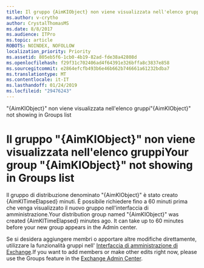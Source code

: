 ```yaml
---
title: Il gruppo {AimKIObject} non viene visualizzata nell'elenco gruppi
ms.author: v-crytho
author: CrystalThomasMS
ms.date: 8/8/2017
ms.audience: ITPro
ms.topic: article
ROBOTS: NOINDEX, NOFOLLOW
localization_priority: Priority
ms.assetid: 805eb5f6-1cb0-4b19-82ad-fde38a42808d
ms.openlocfilehash: f29f31c702406ad4f64391e326bffa8c3837e858
ms.sourcegitcommit: e2864efcfb493b6e46b662b746661a61232bdba7
ms.translationtype: MT
ms.contentlocale: it-IT
ms.lasthandoff: 01/24/2019
ms.locfileid: "29476243"
---
```

<span data-ttu-id="e9d14-102">"{AimKIObject}" non viene visualizzata nell'elenco gruppi</span><span class="sxs-lookup"><span data-stu-id="e9d14-102">"{AimKIObject}" not showing in Groups list</span></span>

# <a name="your-group-aimkiobject-not-showing-in-groups-list"></a><span data-ttu-id="e9d14-103">Il gruppo "{AimKIObject}" non viene visualizzata nell'elenco gruppi</span><span class="sxs-lookup"><span data-stu-id="e9d14-103">Your group "{AimKIObject}" not showing in Groups list</span></span>

<span data-ttu-id="e9d14-p101">Il gruppo di distribuzione denominato "{AimKIObject}" è stato creato {AimKITimeElapsed} minuti. È possibile richiedere fino a 60 minuti prima che venga visualizzato il nuovo gruppo nell'interfaccia di amministrazione.</span><span class="sxs-lookup"><span data-stu-id="e9d14-p101">Your distribution group named "{AimKIObject}" was created {AimKITimeElapsed} minutes ago. It can take up to 60 minutes before your new group appears in the Admin center.</span></span>
  
<span data-ttu-id="e9d14-106">Se si desidera aggiungere membri o apportare altre modifiche direttamente, utilizzare la funzionalità gruppi nell' [Interfaccia di amministrazione di Exchange](https://support.office.com/article/https://outlook.office365.com/ecp/?rfr=Admin_o365&amp;exsvurl=1&amp;mkt=en-US.aspx).</span><span class="sxs-lookup"><span data-stu-id="e9d14-106">If you want to add members or make other edits right now, please use the Groups feature in the [Exchange Admin Center](https://support.office.com/article/https://outlook.office365.com/ecp/?rfr=Admin_o365&amp;exsvurl=1&amp;mkt=en-US.aspx).</span></span>
  


